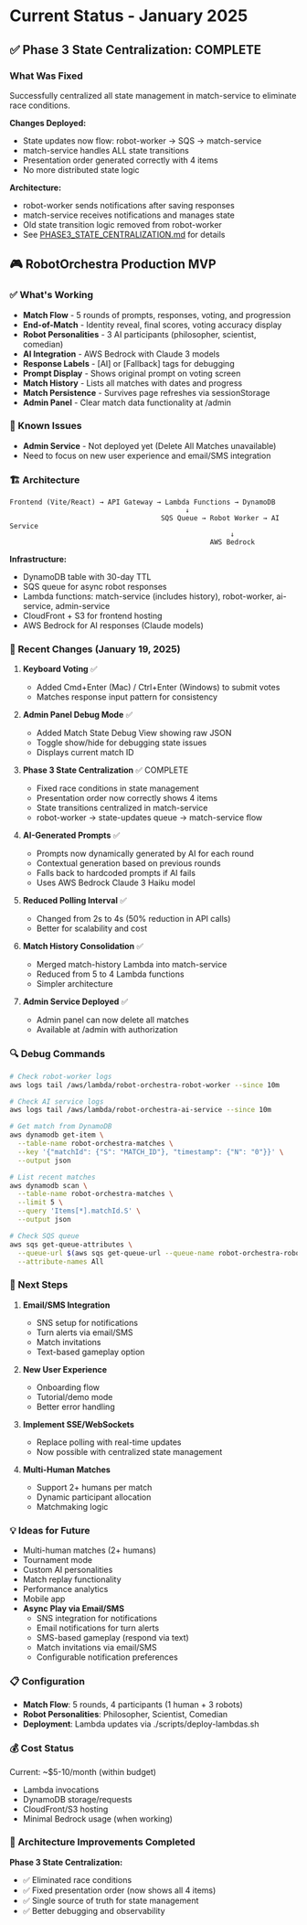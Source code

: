 # Current Status - January 2025

## ✅ Phase 3 State Centralization: COMPLETE

### What Was Fixed
Successfully centralized all state management in match-service to eliminate race conditions.

**Changes Deployed:**
- State updates now flow: robot-worker → SQS → match-service
- match-service handles ALL state transitions
- Presentation order generated correctly with 4 items
- No more distributed state logic

**Architecture:**
- robot-worker sends notifications after saving responses
- match-service receives notifications and manages state
- Old state transition logic removed from robot-worker
- See [PHASE3_STATE_CENTRALIZATION.md](./PHASE3_STATE_CENTRALIZATION.md) for details

## 🎮 **RobotOrchestra Production MVP**

### **✅ What's Working**

- **Match Flow** - 5 rounds of prompts, responses, voting, and progression
- **End-of-Match** - Identity reveal, final scores, voting accuracy display
- **Robot Personalities** - 3 AI participants (philosopher, scientist, comedian)
- **AI Integration** - AWS Bedrock with Claude 3 models
- **Response Labels** - [AI] or [Fallback] tags for debugging
- **Prompt Display** - Shows original prompt on voting screen
- **Match History** - Lists all matches with dates and progress
- **Match Persistence** - Survives page refreshes via sessionStorage
- **Admin Panel** - Clear match data functionality at /admin

### **🐛 Known Issues**

- **Admin Service** - Not deployed yet (Delete All Matches unavailable)
- Need to focus on new user experience and email/SMS integration

### **🏗️ Architecture**

```
Frontend (Vite/React) → API Gateway → Lambda Functions → DynamoDB
                                           ↓
                                     SQS Queue → Robot Worker → AI Service
                                                      ↓
                                                 AWS Bedrock
```

**Infrastructure:**

- DynamoDB table with 30-day TTL
- SQS queue for async robot responses
- Lambda functions: match-service (includes history), robot-worker, ai-service, admin-service
- CloudFront + S3 for frontend hosting
- AWS Bedrock for AI responses (Claude models)

### **📝 Recent Changes (January 19, 2025)**

1. **Keyboard Voting** ✅
   - Added Cmd+Enter (Mac) / Ctrl+Enter (Windows) to submit votes
   - Matches response input pattern for consistency

2. **Admin Panel Debug Mode** ✅
   - Added Match State Debug View showing raw JSON
   - Toggle show/hide for debugging state issues
   - Displays current match ID

3. **Phase 3 State Centralization** ✅ COMPLETE
   - Fixed race conditions in state management
   - Presentation order now correctly shows 4 items
   - State transitions centralized in match-service
   - robot-worker → state-updates queue → match-service flow

4. **AI-Generated Prompts** ✅
   - Prompts now dynamically generated by AI for each round
   - Contextual generation based on previous rounds
   - Falls back to hardcoded prompts if AI fails
   - Uses AWS Bedrock Claude 3 Haiku model

5. **Reduced Polling Interval** ✅
   - Changed from 2s to 4s (50% reduction in API calls)
   - Better for scalability and cost

6. **Match History Consolidation** ✅
   - Merged match-history Lambda into match-service
   - Reduced from 5 to 4 Lambda functions
   - Simpler architecture

7. **Admin Service Deployed** ✅
   - Admin panel can now delete all matches
   - Available at /admin with authorization


### **🔍 Debug Commands**

```bash
# Check robot-worker logs
aws logs tail /aws/lambda/robot-orchestra-robot-worker --since 10m

# Check AI service logs
aws logs tail /aws/lambda/robot-orchestra-ai-service --since 10m

# Get match from DynamoDB
aws dynamodb get-item \
  --table-name robot-orchestra-matches \
  --key '{"matchId": {"S": "MATCH_ID"}, "timestamp": {"N": "0"}}' \
  --output json

# List recent matches
aws dynamodb scan \
  --table-name robot-orchestra-matches \
  --limit 5 \
  --query 'Items[*].matchId.S' \
  --output json

# Check SQS queue
aws sqs get-queue-attributes \
  --queue-url $(aws sqs get-queue-url --queue-name robot-orchestra-robot-responses --query QueueUrl --output text) \
  --attribute-names All
```

### **🚀 Next Steps**

1. **Email/SMS Integration** 
   - SNS setup for notifications
   - Turn alerts via email/SMS
   - Match invitations
   - Text-based gameplay option

2. **New User Experience**
   - Onboarding flow
   - Tutorial/demo mode
   - Better error handling

3. **Implement SSE/WebSockets**
   - Replace polling with real-time updates
   - Now possible with centralized state management

4. **Multi-Human Matches**
   - Support 2+ humans per match
   - Dynamic participant allocation
   - Matchmaking logic

### **💡 Ideas for Future**

- Multi-human matches (2+ humans)
- Tournament mode
- Custom AI personalities
- Match replay functionality
- Performance analytics
- Mobile app
- **Async Play via Email/SMS**
  - SNS integration for notifications
  - Email notifications for turn alerts
  - SMS-based gameplay (respond via text)
  - Match invitations via email/SMS
  - Configurable notification preferences

### **📋 Configuration**

- **Match Flow**: 5 rounds, 4 participants (1 human + 3 robots)
- **Robot Personalities**: Philosopher, Scientist, Comedian
- **Deployment**: Lambda updates via ./scripts/deploy-lambdas.sh

### **💰 Cost Status**

Current: ~$5-10/month (within budget)

- Lambda invocations
- DynamoDB storage/requests
- CloudFront/S3 hosting
- Minimal Bedrock usage (when working)

### **🔑 Architecture Improvements Completed**

**Phase 3 State Centralization:**
- ✅ Eliminated race conditions
- ✅ Fixed presentation order (now shows all 4 items)
- ✅ Single source of truth for state management
- ✅ Better debugging and observability

